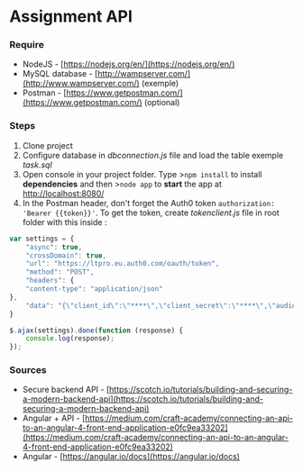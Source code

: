 

# Assignment API


### Require

 - NodeJS - [https://nodejs.org/en/](https://nodejs.org/en/)
 - MySQL database - [http://wampserver.com/](http://www.wampserver.com/) (exemple)
 - Postman - [https://www.getpostman.com/](https://www.getpostman.com/) (optional)
 
 
### Steps

 1. Clone project
 2. Configure database in *dbconnection.js* file and load the table exemple *task.sql*
 3. Open console in your project folder. Type >`npm install` to install **dependencies** and then >`node app` to **start** the app at [http://localhost:8080/](http://localhost:8080/)
 4. In the Postman header, don't forget the Auth0 token `authorization: 'Bearer {{token}}'`. To get the token, create *tokenclient.js* file in root folder with this inside :

```javascript
var settings = {
	"async": true,
	"crossDomain": true,
	"url": "https://ltpro.eu.auth0.com/oauth/token",
	"method": "POST",
	"headers": {
	"content-type": "application/json"
},
	"data": "{\"client_id\":\"****\",\"client_secret\":\"****\",\"audience\":\"https://easy-assignment.com\",\"grant_type\":\"client_credentials\"}"
}

$.ajax(settings).done(function (response) {
	console.log(response);
});
```

### Sources

 - Secure backend API - [https://scotch.io/tutorials/building-and-securing-a-modern-backend-api](https://scotch.io/tutorials/building-and-securing-a-modern-backend-api)
 - Angular + API - [https://medium.com/craft-academy/connecting-an-api-to-an-angular-4-front-end-application-e0fc9ea33202](https://medium.com/craft-academy/connecting-an-api-to-an-angular-4-front-end-application-e0fc9ea33202)
 - Angular - [https://angular.io/docs](https://angular.io/docs)
